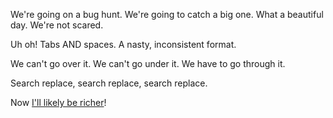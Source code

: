We're going on a bug hunt.
We're going to catch a big one.
What a beautiful day.
We're not scared.

Uh oh! Tabs AND spaces.
A nasty, inconsistent format.

We can't go over it.
We can't go under it.
We have to go through it.

Search replace, search replace, search replace.

Now [I'll likely be richer](https://stackoverflow.blog/2017/06/15/developers-use-spaces-make-money-use-tabs/)!